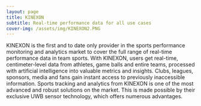 ```yaml
---
layout: page
title: KINEXON
subtitle: Real-time performance data for all use cases
cover-img: /assets/img/KINEXON2.PNG
---
```

KINEXON is the first and to date only provider in the sports performance monitoring and analytics market to cover the full range of real-time performance data in team sports.
With KINEXON, users get real-time, centimeter-level data from athletes, game balls and entire teams, processed with artificial intelligence into valuable metrics and insights. Clubs, leagues, sponsors, media and fans gain instant access to previously inaccessible information.
Sports tracking and analytics from KINEXON is one of the most advanced and robust solutions on the market. This is made possible by their exclusive UWB sensor technology, which offers numerous advantages.
